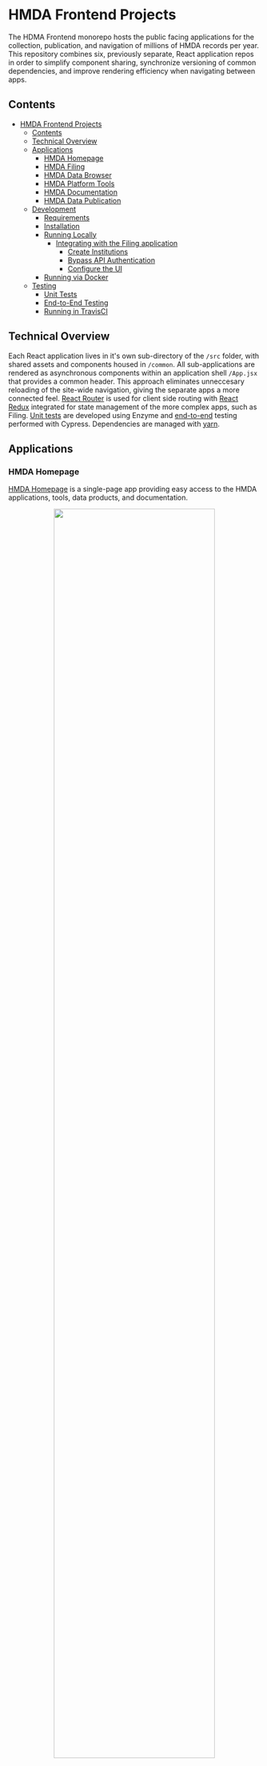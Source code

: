# HMDA Frontend Projects

The HDMA Frontend monorepo hosts the public facing applications for the collection, publication, and navigation of millions of HMDA records per year.  This repository combines six, previously separate, React application repos in order to simplify component sharing, synchronize versioning of common dependencies, and improve rendering efficiency when navigating between apps. 

## Contents
- [HMDA Frontend Projects](#hmda-frontend-projects)
  * [Contents](#contents)
  * [Technical Overview](#technical-overview)
  * [Applications](#applications)
    + [HMDA Homepage](#hmda-homepage)
    + [HMDA Filing](#hmda-filing)
    + [HMDA Data Browser](#hmda-data-browser)
    + [HMDA Platform Tools](#hmda-platform-tools)
    + [HMDA Documentation](#hmda-documentation)
    + [HMDA Data Publication](#hmda-data-publication)
  * [Development](#development)
    + [Requirements](#requirements)
    + [Installation](#installation)
    + [Running Locally](#running-locally)
      - [Integrating with the Filing application](#integrating-with-the-filing-application)
        * [Create Institutions](#create-institutions)
        * [Bypass API Authentication](#bypass-api-authentication)
        * [Configure the UI](#configure-the-ui)
    + [Running via Docker](#running-via-docker)
  * [Testing](#testing)
    + [Unit Tests](#unit-tests)
    + [End-to-End Testing](#end-to-end-testing)
    + [Running in TravisCI](#running-in-travisci)

## Technical Overview
Each React application lives in it's own sub-directory of the `/src` folder, with shared assets and components housed in `/common`. All sub-applications are rendered as asynchronous components within an application shell `/App.jsx` that provides a common header.  This approach eliminates unneccesary reloading of the site-wide navigation, giving the separate apps a more connected feel.  [React Router](https://reacttraining.com/react-router/) is used for client side routing with [React Redux](https://redux.js.org/) integrated for state management of the more complex apps, such as Filing.  [Unit tests](#unit-tests) are developed using Enzyme and [end-to-end](#end-to-end-testing) testing performed with Cypress. Dependencies are managed with [yarn](https://classic.yarnpkg.com/en/).

## Applications

### HMDA Homepage
[HMDA Homepage](https://ffiec.cfpb.gov/) is a single-page app providing easy access to the HMDA applications, tools, data products, and documentation.

<a href='./readme-files/hmda-homepage.png' alt='HMDA Homepage'>
  <p align='center'>
    <img src='./readme-files/hmda-homepage.png' width='80%'  overflow='scroll'/>
  </p>
</a>

### HMDA Filing
The [HMDA Filing Platform UI](https://ffiec.cfpb.gov/filing/) allows lending institutions to submit HMDA records, resolve errors, verify edits, review submission status and history, and sign submissions.

<a href='./readme-files/hmda-filing.png' alt='HMDA Filing Overview'>
  <p align='center'>
    <img src='./readme-files/hmda-filing.png' width='80%'  overflow='scroll'/>
  </p>
</a>


### HMDA Data Browser
The [HMDA Data Browser](https://ffiec.cfpb.gov/data-browser/) enables users to easily filter and download aggregated HMDA datasets.  

<a href='./readme-files/hmda-data-browser.gif' alt='HMDA Data Browser'>
  <p align='center'>
    <img src='./readme-files/hmda-data-browser.gif' width='80%'  overflow='scroll'/>
  </p>
</a>

### HMDA Platform Tools
The [HMDA Platform Tools](https://ffiec.cfpb.gov/tools/) assist filers in the preparation of submission data, including calculation of Rate Spread, generation and validation of Check Digits, as well as submission file generation and format verification.

<a href='./readme-files/hmda-tools.png' alt='HMDA Platform Tools'>
  <p align='center'>
    <img src='./readme-files/hmda-tools.png' width='80%'  overflow='scroll'/>
  </p>
</a>

### HMDA Documentation
The [HMDA Documentation](https://ffiec.cfpb.gov/documentation/) site provides product FAQs, detailed Filing instructions, data publication schema and usage guides, as well as direction for using the HMDA Tools. Documentation content is hosted as easily editable Markdown files, loaded on-demand with the Fetch API, and rendered dynamically using the markdown-to-jsx library. This allows updates to be pushed to Production without a project redeployment. 

<a href='./readme-files/hmda-documentation.png' alt='HMDA Documentation'>
  <p align='center'>
    <img src='./readme-files/hmda-documentation.png' width='80%'  overflow='scroll'/>
  </p>
</a>

### HMDA Data Publication
[HMDA Data Publication](https://ffiec.cfpb.gov/data-publication/) provides datasets and reports of HMDA data collected in or after 2017 which, combined with [Census](https://www.ffiec.gov/censusproducts.htm) demographic data, can be used for data analysis purposes.

<a href='./readme-files/hmda-data-publication.png' alt='HMDA Data Publication'>
  <p align='center'>
    <img src='./readme-files/hmda-data-publication.png' width='80%'  overflow='scroll'/>
  </p>
</a>

## Development
### Requirements
 - Node >= v12.4.1 
 - Yarn

### Installation
  - Clone repo
  - Run `yarn` from repo root to install depencencies

### Running Locally
Several components of the Frontend (ex. Filing, Data Browser) require a connection to the [HMDA Platform](https://github.com/cfpb/hmda-platform) in order to operate.  You can find instructions for the running the HMDA Platform locally [here](https://github.com/cfpb/hmda-platform#running-with-sbt).

If your development does not require this integration, `yarn start` will run the development server, opening a browser window to http://localhost:3000.

#### Integrating with the Filing application
By default, the locally running [Frontend is configured to use the Filing API](https://github.com/cfpb/hmda-frontend/blob/master/package.json#L65) from the locally running Platform.  In order to go through the Filing process, there are a few elements that need to be completed first:
- Create Institutions (Platform)
- Bypass API authentication (Platform)
- Configure the UI (Frontend)

##### Create Institutions
Before you can submit a Filing you need to have an Institution created on the Platform for each year you want to test.  The following command will generate the required data for the default test Institution, for all currently available filing periods.  You need to have the HMDA Platform started before running this command:
```
yarn ci-data
```

To create data for an Institution other than the default `FRONTENDTESTBANK9999`, you can modify `cypress/ci/config/institutions.json` and rerun the above command.

This Institution loading needs to be done each time the HMDA Platform is restarted.

##### Bypass API Authentication
On the Platform, you will need to set an environment variable to prevent the API from requiring an authentication token for incoming requests.  If already running, you will need to restart the Platform.
```
export HMDA_RUNTIME_MODE=dev
```

##### Configure the UI

If you will be testing against an Institution that is not the default, you can configure this via a `REACT_APP_*` variable:
```
REACT_APP_LEIS=INSTITUTION1,INSTITUTION2
```

Second, you will need to bypass Frontend authentication.  This is most easily done by running the Frontend the way we do in a Continuous Integration environment:
```
yarn ci
```

To combine these configuration options
```
REACT_APP_LEIS=INSTITUTION1,INSTITUTION2 yarn ci
```

You can now visit the filing application at http://localhost:3000/filing.

### Running via Docker

To see the application running in a container you can run:

```
docker build -t hmda/hmda-frontend .
docker run -p 8080:8080 hmda/hmda-frontend
```

To build using docker-compose:
```
docker-compose build
```

## Testing
### Unit Tests
```
yarn test
```

[Enzyme](https://enzymejs.github.io/enzyme/) enables isolated testing of React components. Unit tests providing verification of feature implementation while also serving as suite of regression tests.  

### End-to-End Testing
```
yarn run cypress run
```
[Cypress](https://www.cypress.io/) is used to perform end-to-end testing of the filing application, tools, data publication products, and data browser.  It mimicks a user's interaction with the site and allows for rapid, automated system validation of project deployments. 

![Cypress automated filing test](./readme-files/filing-2020-q1-cypress.gif)

### Running in TravisCI
[TravisCI](https://travis-ci.com/github/cfpb/hmda-frontend) is configured to automatically build and test each pull request to the Frontend repo.  This includes running the [HMDA Platform](https://github.com/cfpb/hmda-platform) within the TravisCI virtual machine to enable testing of the Filing application. All mandatory environment variables are configured in the [.travis.yml](https://github.com/cfpb/hmda-frontend/blob/master/.travis.yml) file.

Generation of video recordings is disabled by default using TravisCI environment variables.  
```
CONFIG="--config video=false"
```
In the event that you need to review video to help debug CI failures, update the environment configuration as follows.  This will save the video output to the [Cypress Dashboard](https://dashboard.cypress.io/projects/uk89dv/runs).
```
CONFIG="--config video=true"
RECORD="--record"
CYPRESS_RECORD_KEY=<Configured in TravisCI>
```